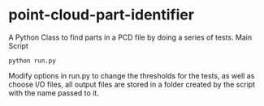 # point-cloud-part-identifier
A Python Class to find parts in a PCD file by doing a series of tests.
Main Script
```
python run.py
```
Modify options in run.py to change the thresholds for the tests, as well as choose I/O files, all output files are stored in a folder created by the script with the name passed to it.
